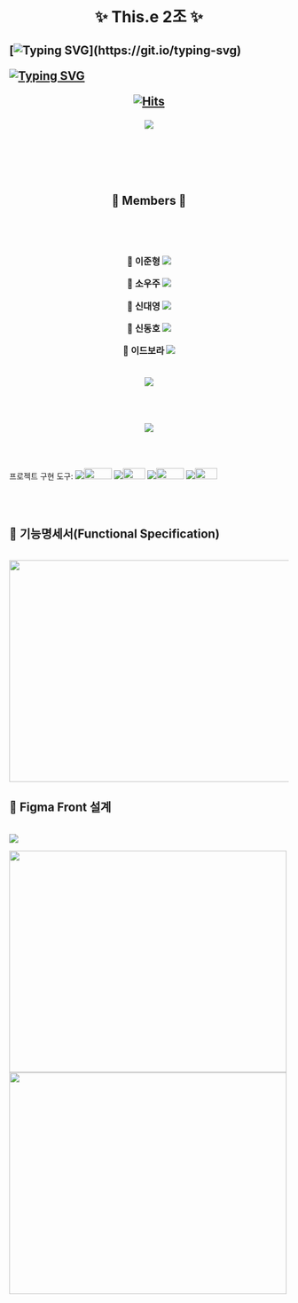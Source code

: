 <br><br><br>

<h1 align="center">
  ✨ This.e 2조 ✨
</h1>

<h2>
  
[![Typing SVG](https://readme-typing-svg.demolab.com?font=&weight=600&size=25&pause=1500&color=0072F7&background=FFFFFF00&random=false&width=1000&lines=Welcome!+This+is+InnerJoinUs+Community!)](https://git.io/typing-svg)

[![Typing SVG](https://readme-typing-svg.demolab.com?font=&weight=600&size=25&pause=1500&color=F78D00&background=FFFFFF00&random=false&width=435&lines=And+This+is+our+Front+Project)](https://git.io/typing-svg)

<div align="center">
  
[![Hits](https://hits.seeyoufarm.com/api/count/incr/badge.svg?url=https%3A%2F%2Fgithub.com%2Fbeyond-sw-camp%2Fbe04-3rd-ThisDotE-InnerJoin-Us.git&count_bg=%23FF9400&title_bg=%230076FF&icon=keybase.svg&icon_color=%23FFFFFF&title=TotalView&edge_flat=false)](https://hits.seeyoufarm.com)

<div align=center>
<img src="https://github.com/ThisDotE/InnerJoinUs/assets/101622086/3feb21d1-5fa7-47ad-bc84-a525517286c8">
</div>

</div>

<br><br><br>

<div align="center">👾 Members 👾</div>

<br>

<h3 align="center">

 <br>
 
🤡 **이준형** 
[<img src="https://img.shields.io/badge/Github-Link-181717?logo=Github">](https://github.com/jhlee6515)

🐳 **소우주**
[<img src="https://img.shields.io/badge/Github-Link-181717?logo=Github">](https://github.com/helloItsUniverse)

🦧 **신대영**
[<img src="https://img.shields.io/badge/Github-Link-181717?logo=Github">](https://github.com/DYShin1)

🦈 **신동호**
[<img src="https://img.shields.io/badge/Github-Link-181717?logo=Github">](https://github.com/letsplaycoding)

🐣 **이드보라**
[<img src="https://img.shields.io/badge/Github-Link-181717?logo=Github">](https://github.com/Bodrami)

<br>

<img src="https://github.com/ThisDotE/communityForDevelopers/assets/101622086/fb7f77e5-8922-41dd-9b81-247e7efddde5">

</h3>
<br><br><br>
<div align=center>
<img src="https://github.com/ThisDotE/InnerJoinUs/assets/149561287/7e153380-e7cb-49b9-9e3f-a725f675c2d7">
</div>
<br><br>

<br/>

프로젝트 구현 도구: <img src ="https://img.shields.io/badge/HTML-&logo=HTML"/><img src="https://img.shields.io/badge/version.5-515151?style=for-the-badge" width="50" height="20"/> <img src="https://img.shields.io/badge/Vuejs-&logo=Vuejs"><img src="https://img.shields.io/badge/version.3-515151?style=for-the-badge" width="40" height="20"/> <img src ="https://img.shields.io/badge/MariaDB-&logo=MariaDB"/><img src="https://img.shields.io/badge/10.3.38-515151?style=for-the-badge" width="50" height="20"/> <img src="https://img.shields.io/badge/Java-&logo=openjdk"><img src="https://img.shields.io/badge/17.0.3-515151?style=for-the-badge" width="40" height="20"/>

<br><br>

## 📍  기능명세서(Functional Specification)
<br>

<img src="https://github.com/beyond-sw-camp/be04-1st-EarlyFar-FaaarCar/assets/101622086/afc0359c-2472-484c-8275-ca04184df25d" width="800" height="400"/>

<br>

## 📍 Figma Front 설계
<br>

<img src="https://github.com/ThisDotE/InnerJoinUs/assets/101622086/339681c4-7347-4543-90ac-2fbda02f5c83"/>

<img src="https://github.com/beyond-sw-camp/be04-1st-EarlyFar-FaaarCar/assets/101622086/f9e48391-56a4-4804-b0ce-0127de1219c4" width="500" height="400"/><img src="https://github.com/beyond-sw-camp/be04-1st-EarlyFar-FaaarCar/assets/101622086/0a3a1f7c-55eb-4624-b44c-3f789672c20e" width="500" height="400"/>

